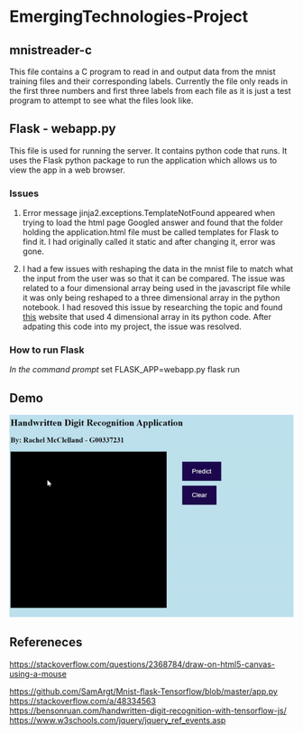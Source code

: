 # EmergingTechnologies-Project

## mnistreader-c
This file contains a C program to read in and output data from the mnist training files and their corresponding labels.
Currently the file only reads in the first three numbers and first three labels from each file as it is 
just a test program to attempt to see what the files look like.

## Flask - webapp.py
This file is used for running the server. It contains python code that runs. It uses the Flask python package to run the application which allows us to view the app in a web browser.

### Issues
1. Error message jinja2.exceptions.TemplateNotFound appeared when trying to load the html page 
Googled answer and found that the folder holding the application.html file must be called templates
for Flask to find it. I had originally called it static and after changing it, error was gone.

2. I had a few issues with reshaping the data in the mnist file to match what the input from the user was so that it can be compared. The issue was related to a four dimensional array being used in the javascript file while it was only being reshaped to a three dimensional array in the python notebook. I had resoved this issue by researching the topic and found [this](https://bensonruan.com/handwritten-digit-recognition-with-tensorflow-js/) website that used 4 dimensional array in its python code. After adpating this code into my project, the issue was resolved.

### How to run Flask
*In the command prompt*
set FLASK_APP=webapp.py
flask run

## Demo
![demo](/assets/gifs/appsample.gif)

## Refereneces
https://stackoverflow.com/questions/2368784/draw-on-html5-canvas-using-a-mouse

https://github.com/SamArgt/Mnist-flask-Tensorflow/blob/master/app.py
https://stackoverflow.com/a/48334563
https://bensonruan.com/handwritten-digit-recognition-with-tensorflow-js/
https://www.w3schools.com/jquery/jquery_ref_events.asp
